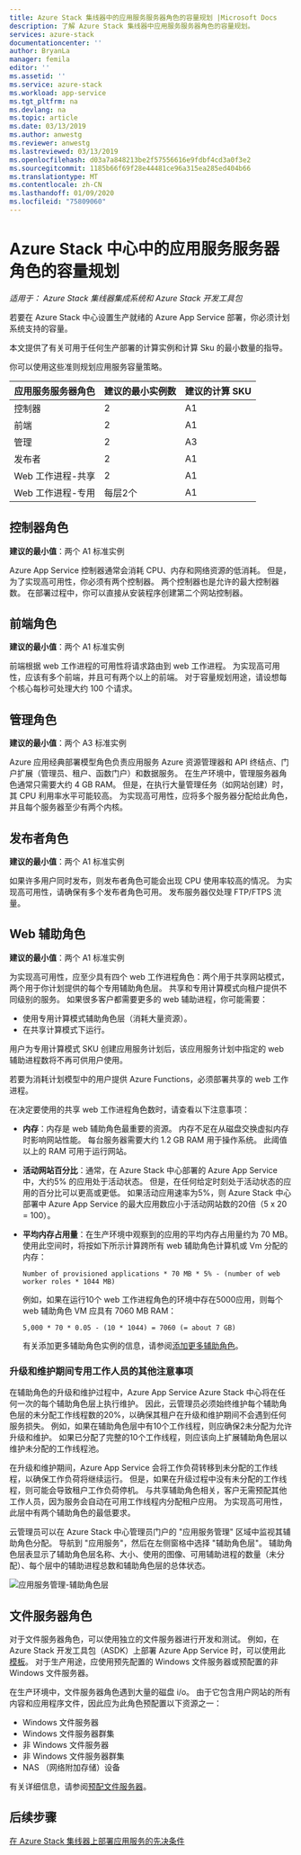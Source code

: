 ```yaml
---
title: Azure Stack 集线器中的应用服务服务器角色的容量规划 |Microsoft Docs
description: 了解 Azure Stack 集线器中应用服务服务器角色的容量规划。
services: azure-stack
documentationcenter: ''
author: BryanLa
manager: femila
editor: ''
ms.assetid: ''
ms.service: azure-stack
ms.workload: app-service
ms.tgt_pltfrm: na
ms.devlang: na
ms.topic: article
ms.date: 03/13/2019
ms.author: anwestg
ms.reviewer: anwestg
ms.lastreviewed: 03/13/2019
ms.openlocfilehash: d03a7a848213be2f57556616e9fdbf4cd3a0f3e2
ms.sourcegitcommit: 1185b66f69f28e44481ce96a315ea285ed404b66
ms.translationtype: MT
ms.contentlocale: zh-CN
ms.lasthandoff: 01/09/2020
ms.locfileid: "75809060"
---
```

# <a name="capacity-planning-for-app-service-server-roles-in-azure-stack-hub"></a>Azure Stack 中心中的应用服务服务器角色的容量规划

*适用于： Azure Stack 集线器集成系统和 Azure Stack 开发工具包*

若要在 Azure Stack 中心设置生产就绪的 Azure App Service 部署，你必须计划系统支持的容量。  

本文提供了有关可用于任何生产部署的计算实例和计算 Sku 的最小数量的指导。

你可以使用这些准则规划应用服务容量策略。

| 应用服务服务器角色 | 建议的最小实例数 | 建议的计算 SKU|
| --- | --- | --- |
| 控制器 | 2 | A1 |
| 前端 | 2 | A1 |
| 管理 | 2 | A3 |
| 发布者 | 2 | A1 |
| Web 工作进程-共享 | 2 | A1 |
| Web 工作进程-专用 | 每层2个 | A1 |

## <a name="controller-role"></a>控制器角色

**建议的最小值**：两个 A1 标准实例

Azure App Service 控制器通常会消耗 CPU、内存和网络资源的低消耗。 但是，为了实现高可用性，你必须有两个控制器。 两个控制器也是允许的最大控制器数。 在部署过程中，你可以直接从安装程序创建第二个网站控制器。

## <a name="front-end-role"></a>前端角色

**建议的最小值**：两个 A1 标准实例

前端根据 web 工作进程的可用性将请求路由到 web 工作进程。 为实现高可用性，应该有多个前端，并且可有两个以上的前端。 对于容量规划用途，请设想每个核心每秒可处理大约 100 个请求。

## <a name="management-role"></a>管理角色

**建议的最小值**：两个 A3 标准实例

Azure 应用经典部署模型角色负责应用服务 Azure 资源管理器和 API 终结点、门户扩展（管理员、租户、函数门户）和数据服务。 在生产环境中，管理服务器角色通常只需要大约 4 GB RAM。 但是，在执行大量管理任务（如网站创建）时，其 CPU 利用率水平可能较高。 为实现高可用性，应将多个服务器分配给此角色，并且每个服务器至少有两个内核。

## <a name="publisher-role"></a>发布者角色

**建议的最小值**：两个 A1 标准实例

如果许多用户同时发布，则发布者角色可能会出现 CPU 使用率较高的情况。 为实现高可用性，请确保有多个发布者角色可用。 发布服务器仅处理 FTP/FTPS 流量。

## <a name="web-worker-role"></a>Web 辅助角色

**建议的最小值**：两个 A1 标准实例

为实现高可用性，应至少具有四个 web 工作进程角色：两个用于共享网站模式，两个用于你计划提供的每个专用辅助角色层。 共享和专用计算模式向租户提供不同级别的服务。 如果很多客户都需要更多的 web 辅助进程，你可能需要：

- 使用专用计算模式辅助角色层（消耗大量资源）。
- 在共享计算模式下运行。

用户为专用计算模式 SKU 创建应用服务计划后，该应用服务计划中指定的 web 辅助进程数将不再可供用户使用。

若要为消耗计划模型中的用户提供 Azure Functions，必须部署共享的 web 工作进程。

在决定要使用的共享 web 工作进程角色数时，请查看以下注意事项：

- **内存**：内存是 web 辅助角色最重要的资源。 内存不足在从磁盘交换虚拟内存时影响网站性能。 每台服务器需要大约 1.2 GB RAM 用于操作系统。 此阈值以上的 RAM 可用于运行网站。
- **活动网站百分比**：通常，在 Azure Stack 中心部署的 Azure App Service 中，大约5% 的应用处于活动状态。 但是，在任何给定时刻处于活动状态的应用的百分比可以更高或更低。 如果活动应用速率为5%，则 Azure Stack 中心部署中 Azure App Service 的最大应用数应小于活动网站数的20倍（5 x 20 = 100）。
- **平均内存占用量**：在生产环境中观察到的应用的平均内存占用量约为 70 MB。 使用此空间时，将按如下所示计算跨所有 web 辅助角色计算机或 Vm 分配的内存：

   `Number of provisioned applications * 70 MB * 5% - (number of web worker roles * 1044 MB)`

   例如，如果在运行10个 web 工作进程角色的环境中存在5000应用，则每个 web 辅助角色 VM 应具有 7060 MB RAM：

   `5,000 * 70 * 0.05 - (10 * 1044) = 7060 (= about 7 GB)`

   有关添加更多辅助角色实例的信息，请参阅[添加更多辅助角色](azure-stack-app-service-add-worker-roles.md)。

### <a name="additional-considerations-for-dedicated-workers-during-upgrade-and-maintenance"></a>升级和维护期间专用工作人员的其他注意事项

在辅助角色的升级和维护过程中，Azure App Service Azure Stack 中心将在任何一次的每个辅助角色层上执行维护。  因此，云管理员必须始终维护每个辅助角色层的未分配工作线程数的20%，以确保其租户在升级和维护期间不会遇到任何服务损失。  例如，如果在辅助角色层中有10个工作线程，则应确保2未分配为允许升级和维护。 如果已分配了完整的10个工作线程，则应该向上扩展辅助角色层以维护未分配的工作线程池。 

在升级和维护期间，Azure App Service 会将工作负荷转移到未分配的工作线程，以确保工作负荷将继续运行。 但是，如果在升级过程中没有未分配的工作线程，则可能会导致租户工作负荷停机。 与共享辅助角色相关，客户无需预配其他工作人员，因为服务会自动在可用工作线程内分配租户应用。 为实现高可用性，此层中有两个辅助角色的最低要求。

云管理员可以在 Azure Stack 中心管理员门户的 "应用服务管理" 区域中监视其辅助角色分配。 导航到 "应用服务"，然后在左侧窗格中选择 "辅助角色层"。 辅助角色层表显示了辅助角色层名称、大小、使用的图像、可用辅助进程的数量（未分配）、每个层中的辅助进程总数和辅助角色层的总体状态。

![应用服务管理-辅助角色层][1]

## <a name="file-server-role"></a>文件服务器角色

对于文件服务器角色，可以使用独立的文件服务器进行开发和测试。 例如，在 Azure Stack 开发工具包（ASDK）上部署 Azure App Service 时，可以使用此[模板](https://aka.ms/appsvconmasdkfstemplate)。  对于生产用途，应使用预先配置的 Windows 文件服务器或预配置的非 Windows 文件服务器。

在生产环境中，文件服务器角色遇到大量的磁盘 i/o。 由于它包含用户网站的所有内容和应用程序文件，因此应为此角色预配置以下资源之一：

- Windows 文件服务器
- Windows 文件服务器群集
- 非 Windows 文件服务器
- 非 Windows 文件服务器群集
- NAS （网络附加存储）设备

有关详细信息，请参阅[预配文件服务器](azure-stack-app-service-before-you-get-started.md#prepare-the-file-server)。

## <a name="next-steps"></a>后续步骤

[在 Azure Stack 集线器上部署应用服务的先决条件](azure-stack-app-service-before-you-get-started.md)

<!--Image references-->
[1]: ./media/azure-stack-app-service-capacity-planning/worker-tier-allocation.png